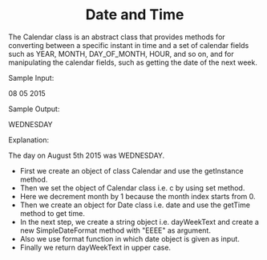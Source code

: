 <h1 align="center">Date and Time</h1>
The Calendar class is an abstract class that provides methods for converting between a specific instant in time and a set of calendar fields such as YEAR, MONTH, DAY_OF_MONTH, HOUR, and so on, and for manipulating the calendar fields, such as getting the date of the next week.

Sample Input:

08 05 2015

Sample Output:

WEDNESDAY

Explanation:

The day on August 5th 2015 was WEDNESDAY.

- First we create an object of class Calendar and use the getInstance method.
- Then we set the object of Calendar class i.e. c by using set method.
- Here we decrement month by 1 because the month index starts from 0.
- Then we create an object for Date class i.e. date and use the getTime method to get time.
- In the next step, we create a string object i.e. dayWeekText and create a new SimpleDateFormat method with "EEEE" as argument.
- Also we use format function in which date object is given as input.
- Finally we return dayWeekText in upper case.
